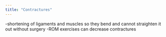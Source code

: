 ```yaml
---
title: "Contractures"
---
```

-shortening of ligaments and muscles so they bend and cannot straighten it out without surgery
-ROM exercises can decrease contractures

